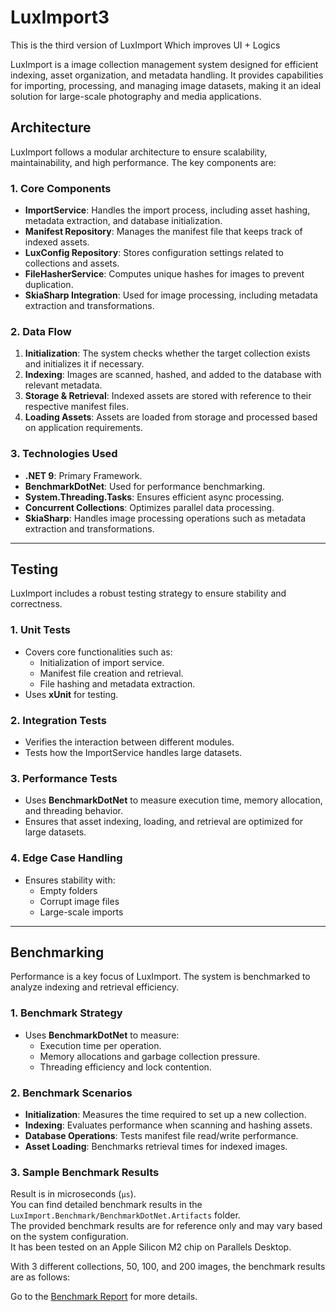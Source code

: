 # LuxImport3

This is the third version of LuxImport
Which improves UI + Logics

LuxImport is a image collection management system designed for efficient indexing, asset organization, and metadata handling. It provides capabilities for importing, processing, and managing image datasets, making it an ideal solution for large-scale photography and media applications.

## Architecture

LuxImport follows a modular architecture to ensure scalability, maintainability, and high performance. The key components are:

### 1. Core Components
- **ImportService**: Handles the import process, including asset hashing, metadata extraction, and database initialization.
- **Manifest Repository**: Manages the manifest file that keeps track of indexed assets.
- **LuxConfig Repository**: Stores configuration settings related to collections and assets.
- **FileHasherService**: Computes unique hashes for images to prevent duplication.
- **SkiaSharp Integration**: Used for image processing, including metadata extraction and transformations.

### 2. Data Flow
1. **Initialization**: The system checks whether the target collection exists and initializes it if necessary.
2. **Indexing**: Images are scanned, hashed, and added to the database with relevant metadata.
3. **Storage & Retrieval**: Indexed assets are stored with reference to their respective manifest files.
4. **Loading Assets**: Assets are loaded from storage and processed based on application requirements.

### 3. Technologies Used
- **.NET 9**: Primary Framework.
- **BenchmarkDotNet**: Used for performance benchmarking.
- **System.Threading.Tasks**: Ensures efficient async processing.
- **Concurrent Collections**: Optimizes parallel data processing.
- **SkiaSharp**: Handles image processing operations such as metadata extraction and transformations.

---

## Testing

LuxImport includes a robust testing strategy to ensure stability and correctness.

### 1. Unit Tests
- Covers core functionalities such as:
  - Initialization of import service.
  - Manifest file creation and retrieval.
  - File hashing and metadata extraction.
- Uses **xUnit** for testing.

### 2. Integration Tests
- Verifies the interaction between different modules.
- Tests how the ImportService handles large datasets.

### 3. Performance Tests
- Uses **BenchmarkDotNet** to measure execution time, memory allocation, and threading behavior.
- Ensures that asset indexing, loading, and retrieval are optimized for large datasets.

### 4. Edge Case Handling
- Ensures stability with:
  - Empty folders
  - Corrupt image files
  - Large-scale imports

---

## Benchmarking

Performance is a key focus of LuxImport. The system is benchmarked to analyze indexing and retrieval efficiency.

### 1. Benchmark Strategy
- Uses **BenchmarkDotNet** to measure:
  - Execution time per operation.
  - Memory allocations and garbage collection pressure.
  - Threading efficiency and lock contention.

### 2. Benchmark Scenarios
- **Initialization**: Measures the time required to set up a new collection.
- **Indexing**: Evaluates performance when scanning and hashing assets.
- **Database Operations**: Tests manifest file read/write performance.
- **Asset Loading**: Benchmarks retrieval times for indexed images.

### 3. Sample Benchmark Results
Result is in microseconds (`μs`).  
You can find detailed benchmark results in the `LuxImport.Benchmark/BenchmarkDotNet.Artifacts` folder.  
The provided benchmark results are for reference only and may vary based on the system configuration.  
It has been tested on an Apple Silicon M2 chip on Parallels Desktop.  

With 3 different collections, 50, 100, and 200 images, the benchmark results are as follows:  

Go to the [Benchmark Report](./LuxImport.Benchmark/results/ImportServiceBenchmark-report-github.md) for more details.